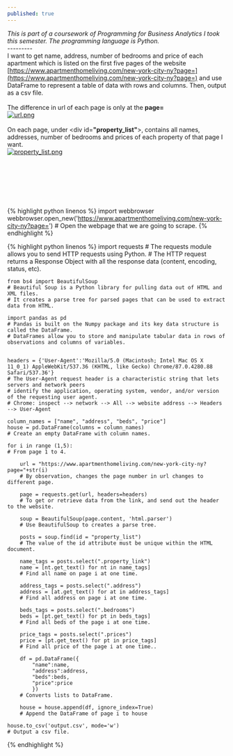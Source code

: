```yaml
---
published: true
---
```

_This is part of a coursework of Programming for Business Analytics I took this semester. The programming language is Python._<br>
---------<br>
I want to get name, address, number of bedrooms and price of each apartment which is listed on the first five pages of the website [https://www.apartmenthomeliving.com/new-york-city-ny?page=](https://www.apartmenthomeliving.com/new-york-city-ny?page=) and use DataFrame to represent a table of data with rows and columns. Then, output as a csv file.<br><br>
The difference in url of each page is only at the **page=**<br>
[![url.png]({{site.baseurl}}/images/url.png)]({{site.baseurl}}/images/url.png)<br><br>
On each page, under <div id=**"property_list"**\>, contains all names, addresses, number of bedrooms and prices of each property of that page I want.<br>
[![property_list.png]({{site.baseurl}}/images/property_list.png)]({{site.baseurl}}/images/property_list.png)<br>
<br>
<br>
<br>
<br>
<br>
<br><br>
{% highlight python linenos %}
    import webbrowser
    webbrowser.open_new('https://www.apartmenthomeliving.com/new-york-city-ny?page=')
    # Open the webpage that we are going to scrape.
{% endhighlight %}

{% highlight python linenos %}
    import requests
    # The requests module allows you to send HTTP requests using Python.
    # The HTTP request returns a Response Object with all the response data (content, encoding, status, etc).
    
    from bs4 import BeautifulSoup
    # Beautiful Soup is a Python library for pulling data out of HTML and XML files.
    # It creates a parse tree for parsed pages that can be used to extract data from HTML.

    import pandas as pd
    # Pandas is built on the Numpy package and its key data structure is called the DataFrame.
    # DataFrames allow you to store and manipulate tabular data in rows of observations and columns of variables.
    
    
    headers = {'User-Agent':'Mozilla/5.0 (Macintosh; Intel Mac OS X 11_0_1) AppleWebKit/537.36 (KHTML, like Gecko) Chrome/87.0.4280.88 Safari/537.36'}
    # The User-Agent request header is a characteristic string that lets servers and network peers 
    # identify the application, operating system, vendor, and/or version of the requesting user agent.
    # Chrome: inspect --> network --> All --> website address --> Headers --> User-Agent
    
    column_names = ["name", "address", "beds", "price"]
    house = pd.DataFrame(columns = column_names)
    # Create an empty DataFrame with column names.
    
    for i in range (1,5):
    # From page 1 to 4.

        url = "https://www.apartmenthomeliving.com/new-york-city-ny?page="+str(i)
        # By observation, changes the page number in url changes to different page.
    
        page = requests.get(url, headers=headers)
        # To get or retrieve data from the link, and send out the header to the website.
    
        soup = BeautifulSoup(page.content, 'html.parser')
        # Use BeautifulSoup to creates a parse tree.
    
        posts = soup.find(id = "property_list")
        # The value of the id attribute must be unique within the HTML document.
    
        name_tags = posts.select(".property_link")
        name = [nt.get_text() for nt in name_tags]
        # Find all name on page i at one time.
    
        address_tags = posts.select(".address")
        address = [at.get_text() for at in address_tags]
        # Find all address on page i at one time.
    
        beds_tags = posts.select(".bedrooms")
        beds = [pt.get_text() for pt in beds_tags]
        # Find all beds of the page i at one time.

        price_tags = posts.select(".prices")
        price = [pt.get_text() for pt in price_tags]
        # Find all price of the page i at one time..
    
        df = pd.DataFrame({
            "name":name,
            "address":address,
            "beds":beds,
            "price":price
            })
        # Converts lists to DataFrame.
    
        house = house.append(df, ignore_index=True)
        # Append the DataFrame of page i to house
  
    house.to_csv('output.csv', mode='w')
    # Output a csv file. 
{% endhighlight %}
